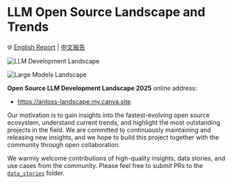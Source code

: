 # LLM Open Source Landscape and Trends

🌐️ [English Report](/reports/250527_llm_landscape/250527_llm_report_en.md) | [中文报告](/reports/250527_llm_landscape/250527_llm_report_cn.md)

![LLM Development Landscape](/reports/250913_llm_landscape/figures/llm_development_landscape.png)

![Large Models Landscape](/reports/250913_llm_landscape/figures/large_models_landscape.png)




**Open Source LLM Development Landscape 2025** online address: 

- https://antoss-landscape.my.canva.site

Our motivation is to gain insights into the fastest-evolving open source ecosystem, understand current trends, and highlight the most outstanding projects in the field. We are committed to continuously maintaining and releasing new insights, and we hope to build this project together with the community through open collaboration.

We warmly welcome contributions of high-quality insights, data stories, and use cases from the community. Please feel free to submit PRs to the [`data_stories`](./data_stories) folder.


